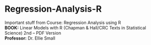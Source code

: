 # Regression-Analysis-R
Important stuff from Course: Regression Analysis using R<br>
**BOOK:** Linear Models with R (Chapman & Hall/CRC Texts in Statistical Science) 2nd – PDF Version<br>
**Professor:** Dr. Ellie Small<br>
